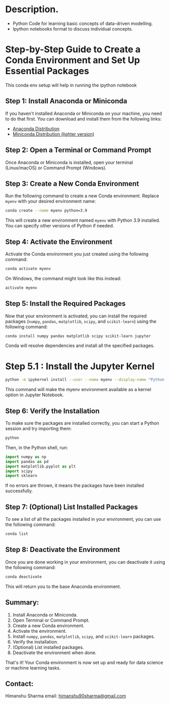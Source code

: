 # Description.
- Python Code for learning basic concepts of data-driven modelling.
- Ipython notebooks format to discuss individual concepts.

# Step-by-Step Guide to Create a Conda Environment and Set Up Essential Packages
This conda env setup will help in running the ipython notebook 

## Step 1: Install Anaconda or Miniconda
If you haven't installed Anaconda or Miniconda on your machine, you need to do that first. You can download and install them from the following links:
- [Anaconda Distribution](https://www.anaconda.com/products/distribution)
- [Miniconda Distribution (lighter version)](https://docs.conda.io/en/latest/miniconda.html)

## Step 2: Open a Terminal or Command Prompt
Once Anaconda or Miniconda is installed, open your terminal (Linux/macOS) or Command Prompt (Windows).

## Step 3: Create a New Conda Environment
Run the following command to create a new Conda environment. Replace `myenv` with your desired environment name:

```sh
conda create --name myenv python=3.9
```

This will create a new environment named `myenv` with Python 3.9 installed. You can specify other versions of Python if needed.

## Step 4: Activate the Environment
Activate the Conda environment you just created using the following command:

```sh
conda activate myenv
```

On Windows, the command might look like this instead:

```sh
activate myenv
```

## Step 5: Install the Required Packages
Now that your environment is activated, you can install the required packages (`numpy`, `pandas`, `matplotlib`, `scipy`, and `scikit-learn`) using the following command:

```sh
conda install numpy pandas matplotlib scipy scikit-learn jupyter
```

Conda will resolve dependencies and install all the specified packages.

# Step 5.1 : Install the Jupyter Kernel
```sh
python -m ipykernel install --user --name myenv --display-name "Python (myenv)"
```
This command will make the myenv environment available as a kernel option in Jupyter Notebook.

## Step 6: Verify the Installation
To make sure the packages are installed correctly, you can start a Python session and try importing them:

```sh
python
```

Then, in the Python shell, run:

```python
import numpy as np
import pandas as pd
import matplotlib.pyplot as plt
import scipy
import sklearn
```

If no errors are thrown, it means the packages have been installed successfully.

## Step 7: (Optional) List Installed Packages
To see a list of all the packages installed in your environment, you can use the following command:

```sh
conda list
```

## Step 8: Deactivate the Environment
Once you are done working in your environment, you can deactivate it using the following command:

```sh
conda deactivate
```

This will return you to the base Anaconda environment.

## Summary:
1. Install Anaconda or Miniconda.
2. Open Terminal or Command Prompt.
3. Create a new Conda environment.
4. Activate the environment.
5. Install `numpy`, `pandas`, `matplotlib`, `scipy`, and `scikit-learn` packages.
6. Verify the installation.
7. (Optional) List installed packages.
8. Deactivate the environment when done.

That's it! Your Conda environment is now set up and ready for data science or machine learning tasks.


## Contact:
Himanshu Sharma
email: himanshu90sharma@gmail.com
